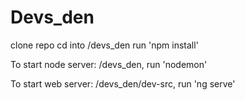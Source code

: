 # Devs_den

clone repo cd into /devs_den run 'npm install'

To start node server: /devs_den, run 'nodemon'

To start web server: /devs_den/dev-src, run 'ng serve'
